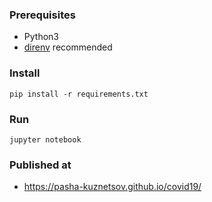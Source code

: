 ### Prerequisites

* Python3
* [direnv](https://direnv.net/) recommended

### Install

```
pip install -r requirements.txt
```

### Run

```
jupyter notebook
```

### Published at

* https://pasha-kuznetsov.github.io/covid19/
